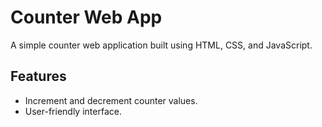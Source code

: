 
# Counter Web App

A simple counter web application built using HTML, CSS, and JavaScript.


## Features

- Increment and decrement counter values.
- User-friendly interface.

